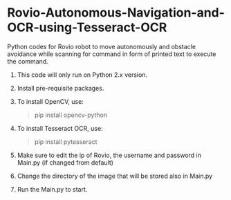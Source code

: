 # Rovio-Autonomous-Navigation-and-OCR-using-Tesseract-OCR
Python codes for Rovio robot to move autonomously and obstacle avoidance while scanning for command in form of printed text to execute the command.

1. This code will only run on Python 2.x version.

2. Install pre-requisite packages.

3. To install OpenCV, use:
      >pip install opencv-python

4. To install Tesseract OCR, use:
      >pip install pytesseract

5. Make sure to edit the ip of Rovio, the username and password in Main.py (if changed from default)

6. Change the directory of the image that will be stored also in Main.py

7. Run the Main.py to start.
